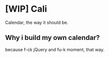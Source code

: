 # [WIP] Cali
Calendar, the way it should be.

## Why i build my own calendar?
because f-ck jQuery and fu-k moment, that way.